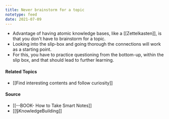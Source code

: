 ```yaml
---
title: Never brainstorm for a topic
notetype: feed
date: 2021-07-09
---
```


- Advantage of having atomic knowledge bases, like a [[Zettelkasten]], is that you don't have to brainstorm for a topic. 
-  Looking into the slip-box and going thorough the connections will work as a starting point.
- For this, you have to practice questioning from the bottom-up, within the slip box, and that should lead to further learning. 

#### Related Topics
- [[Find interesting contents and follow curiosity]]


#### Source
- [[--BOOK- How to Take Smart Notes]]
- [[§KnowledgeBuilding]]